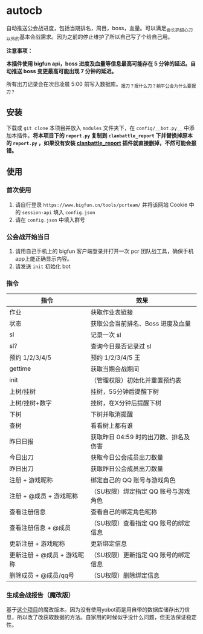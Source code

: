 # autocb
自动推送公会战进度，包括当期排名，周目，boss，血量。可以满足<sub>会长抓甜心刀以外的</sub>基本会战需求。因为之前的停止维护了所以自己写了个给自己用。

**注意事项：**  

**本插件使用 bigfun api，boss 进度及血量等信息最高可能存在 5 分钟的延迟。自动推送 boss 变更最高可能出现 7 分钟的延迟。**   

所有出刀记录会在次日凌晨 5:00 前写入数据库。<sub>报刀？报什么刀？躺平公会为什么要报刀？</sub>

## 安装
下载或 `git clone` 本项目并放入 `modules` 文件夹下，在 `config/__bot.py__` 中添加本插件。**将本项目下的 `report.py` 复制到 `clanbattle_report` 下并替换掉原本的 `report.py` ，如果没有安装 [clanbattle_report](https://github.com/zyujs/clanbattle_report) 插件就直接删掉，不然可能会报错。**

## 使用

### 首次使用
1. 请自行登录 `https://www.bigfun.cn/tools/pcrteam/` 并将该网站 Cookie 中的 `session-api` 填入 `config.json`
2. 请在 `config.json` 中填入群号

### 公会战开始当日
1. 请用自己手机上的 bigfun 客户端登录并打开一次 pcr 团队战工具，确保手机app上能正确显示内容。
2. 请发送 `init` 初始化 bot

### 指令

| 指令 | 效果 |
| --- | --- |
| 作业 | 获取作业表链接 |
| 状态 | 获取公会当前排名、Boss 进度及血量 |
| sl | 记录一次 sl |
| sl? | 查询今日是否记录过 sl |
| 预约 1/2/3/4/5 | 预约 1/2/3/4/5 王 |
| gettime | 获取当期会战期间 |
| init | （管理权限）初始化并重置预约表 |
| 上树/挂树 | 挂树，55分钟后提醒下树 |
| 上树/挂树+数字 | 挂树，在X分钟后提醒下树 |
| 下树 | 下树并取消提醒 |
| 查树 | 看看树上都有谁 |
| 昨日日报 | 获取昨日 04:59 时的出刀数、排名及伤害 |
| 今日出刀 | 获取今日公会成员出刀数量 |
| 昨日出刀 | 获取昨日公会成员出刀数量 |
| 注册 + 游戏昵称 | 绑定自己的 QQ 账号与游戏角色 |
| 注册 + @成员 + 游戏昵称 | （SU权限）绑定指定 QQ 账号与游戏角色 |
| 查看注册信息 | 查看自己的绑定角色昵称 |
| 查看注册信息 + @成员 | （SU权限）查看指定 QQ 账号的绑定信息 |
| 更新注册 + 游戏昵称 | 更新绑定信息 
| 更新注册 + @成员 + 游戏昵称 | （SU权限）更新指定 QQ 账号的绑定信息 |
| 删除成员 + @成员/qq号 | （SU权限）删除绑定信息

### 生成会战报告（魔改版）
基于[这个项目](https://github.com/zyujs/clanbattle_report)的魔改版本。因为没有使用yobot而是用自带的数据库储存出刀信息，所以改了改获取数据的方法。自家用的时候似乎没什么问题，但无法保证稳定性。
